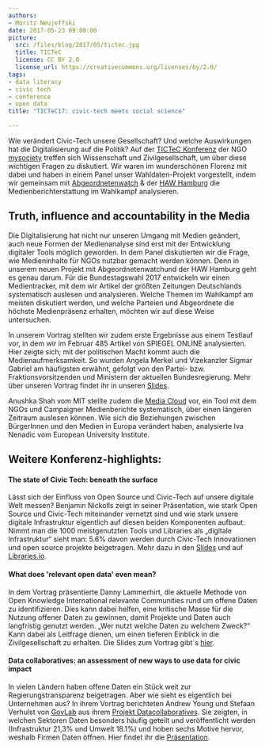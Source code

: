 ```yaml
---
authors: 
- Moritz Neujeffski
date: 2017-05-23 09:00:00
picture:
  src: /files/blog/2017/05/tictec.jpg
  title: TICTeC 
  license: CC BY 2.0
  license_url: https://creativecommons.org/licenses/by/2.0/
tags:
- data literacy
- civic tech
- conference
- open data
title: "TICTeC17: civic-tech meets social science"

---
```

Wie verändert Civic-Tech unsere Gesellschaft? Und welche Auswirkungen hat die Digitalisierung auf die Politik? Auf der [TICTeC Konferenz](http://tictec.mysociety.org/) der NGO [mysociety](https://www.mysociety.org/) treffen sich Wissenschaft und Zivilgesellschaft, um über diese wichtigen Fragen zu diskutiert. Wir waren im wunderschönen Florenz mit dabei und haben in einem Panel unser Wahldaten-Projekt vorgestellt, indem wir gemeinsam mit [Abgeordnetenwatch](http://www.abgeordnetenwatch.de/) & der [HAW Hamburg](https://www.haw-hamburg.de/startseite.html) die Medienberichterstattung im Wahlkampf analysieren.

## Truth, influence and accountability in the Media
Die Digitalisierung hat nicht nur unseren Umgang mit Medien geändert, auch neue Formen der Medienanalyse sind erst mit der Entwicklung digitaler Tools möglich geworden. In dem Panel diskutierten wir die Frage, wie Medieninhalte für NGOs nutzbar gemacht werden können. Denn in unserem neuen Projekt mit Abgeordnetenwatchund der HAW Hamburg geht es genau darum. Für die Bundestagswahl 2017 entwickeln wir einen Medientracker, mit dem wir Artikel der größten Zeitungen Deutschlands systematisch auslesen und analysieren. Welche Themen im Wahlkampf am meisten diskutiert werden, und welche Parteien und Abgeordnete die höchste Medienpräsenz erhalten, möchten wir auf diese Weise untersuchen.
 
In unserem Vortrag stellten wir zudem erste Ergebnisse aus einem Testlauf vor, in dem wir im Februar 485 Artikel von SPIEGEL ONLINE analysierten. Hier zeigte sich; mit der politischen Macht kommt auch die Medienaufmerksamkeit. So wurden Angela Merkel und Vizekanzler Sigmar Gabriel am häufigsten erwähnt, gefolgt von den Partei- bzw. Fraktionsvorsitzenden und Ministern der aktuellen Bundesregierung. Mehr über unseren Vortrag findet ihr in unseren [Slides](https://www.slideshare.net/mysociety/media-coverage-and-elections-tracking-news-stories-on-politicians-moritz-neujeffsk-open-knowledge-germany).
 
Anushka Shah vom MIT stellte zudem die [Media Cloud](https://mediacloud.org/) vor, ein Tool mit dem NGOs und Campaigner Medienberichte systematisch, über einen längeren Zeitraum auslesen können. Wie sich die Beziehungen zwischen BürgerInnen und den Medien in Europa verändert haben, analysierte Iva Nenadic vom European University Institute.

## Weitere Konferenz-highlights:
#### The state of Civic Tech: beneath the surface
Lässt sich der Einfluss von Open Source und Civic-Tech auf unsere digitale Welt messen? Benjamin Nickolls zeigt in seiner Präsentation, wie stark Open Source und Civic-Tech miteinander vernetzt sind und wie stark unsere digitale Infrastruktur eigentlich auf diesen beiden Komponenten aufbaut. Nimmt man die 1000 meistgenutzten Tools und Libraries als „digitale Infrastruktur“ sieht man: 5.6% davon werden durch Civic-Tech Innovationen und open source projekte beigetragen. Mehr dazu in den [Slides](https://www.slideshare.net/benjamuk/civic-tech-beneath-the-surface) und auf [Libraries.io]( https://libraries.io/).
#### What does 'relevant open data' even mean?
In dem Vortrag präsentierte Danny Lammerhirt, die aktuelle Methode von Open Knowledge International relevante Communities rund um offene Daten zu identifizieren. Dies kann dabei helfen, eine kritische Masse für die Nutzung offener Daten zu gewinnen, damit Projekte und Daten auch langfristig genutzt werden. „Wer nutzt welche Daten zu welchem Zweck?“ Kann dabei als Leitfrage dienen, um einen tieferen Einblick in die Zivilgesellschaft zu erhalten. Die Slides zum Vortrag gibt´s [hier](http://tictec.mysociety.org/schedule/2017/presentation/what-does-relevant-open-data-even-mean).

#### Data collaboratives: an assessment of new ways to use data for civic impact 
In vielen Ländern haben offene Daten ein Stück weit zur Regierungstransparenz beigetragen. Aber wie sieht es eigentlich bei Unternehmen aus? In ihrem Vortrag  berichteten Andrew Young und Stefaan Verhulst von [GovLab](http://www.thegovlab.org/) aus ihrem [Projekt Datacollaboratives](http://datacollaboratives.org/). Sie zeigten, in welchen Sektoren Daten besonders häufig geteilt und veröffentlicht werden (Infrastruktur 21,3% und Umwelt 18.1%) und hoben sechs Motive hervor, weshalb Firmen Daten öffnen. Hier findet ihr die [Präsentation](https://www.slideshare.net/mysociety/data-collaboratives-an-assessment-of-new-ways-to-use-data-for-civic-impact-andrew-young-and-stefaan-verhulst-the-govlab-nyu). 